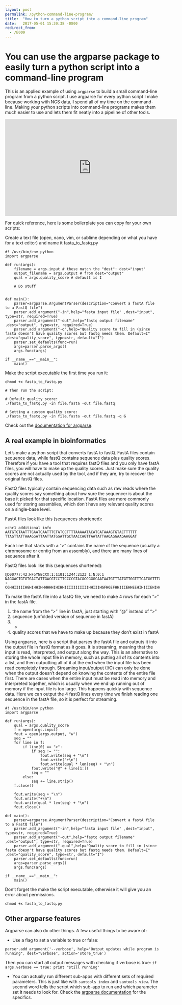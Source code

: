 ```yaml
---
layout: post
permalink: /python-command-line-program/
title:  "How to turn a python script into a command-line program"
date:   2017-05-01 15:30:38 -0800
redirect_from:
  - /E009
---
```


# You can use the argparse package to easily turn a python script into a command-line program

This is an applied example of using `argparse` to build a small command-line program from a python script. I use argparse for every python script I make because working with NGS data, I spend all of my time on the command-line. Making your python scripts into command-line programs makes them much easier to use and lets them fit neatly into a pipeline of other tools.

<iframe width="560" height="315" src="https://www.youtube.com/embed/zi-FIG3efag" frameborder="0" allow="accelerometer; autoplay; clipboard-write; encrypted-media; gyroscope; picture-in-picture" allowfullscreen></iframe>

For quick reference, here is some boilerplate you can copy for your own scripts:

Create a text file (open, nano, vim, or sublime depending on what you have for a text editor) and name it fasta_to_fastq.py
```
#! /usr/bin/env python
import argparse

def run(args):
	filename = args.input # these match the "dest": dest="input"
	output_filename = args.output # from dest="output"
	qual = args.quality_score # default is I

	# Do stuff


def main():
	parser=argparse.ArgumentParser(description="Convert a fastA file to a FastQ file")
	parser.add_argument("-in",help="fasta input file" ,dest="input", type=str, required=True)
	parser.add_argument("-out",help="fastq output filename" ,dest="output", type=str, required=True)
	parser.add_argument("-q",help="Quality score to fill in (since fasta doesn't have quality scores but fastq needs them. Default=I" ,dest="quality_score", type=str, default="I")
	parser.set_defaults(func=run)
	args=parser.parse_args()
	args.func(args)

if __name__=="__main__":
	main()
```
Make the script executable the first time you run it:
```
chmod +x fasta_to_fastq.py

# Then run the script:

# Default quality score:
./fasta_to_fastq.py -in file.fasta -out file.fastq

# Setting a custom quality score:
./fasta_to_fastq.py -in file.fasta -out file.fastq -q G
```

Check out the [documentation for argparse](https://docs.python.org/3/library/argparse.html).

## A real example in bioinformatics

Let’s make a python script that converts fastA to fastQ.
FastA files contain sequence data, while fastQ contains sequence data plus quality scores. Therefore if you have a tool that requires fastQ files and you only have fastA files, you will have to make up the quality scores. Just make sure the quality scores are not actually used by the tool, and if they are, try to recover the original fastQ files.

FastQ files typically contain sequencing data such as raw reads where the quality scores say something about how sure the sequencer is about the base it picked for that specific location. FastA files are more commonly used for storing assemblies, which don’t have any relevant quality scores on a single-base level.

FastA files look like this (sequences shortened):
```
>chr1 additional info
AATGTGTAATTTGAATCAATTTCTATCCTTTTAAAAATACATCATAAAGTGTACTTTTTT
TTAGTTATTAAAGGATTAATTATGGATTGCTAACCAGTTAATATTAAGAGGAAGAAGGAT
```
Each line that starts with a “>” contains the name of the sequence (usually a chromosome or contig from an assembly), and there are many lines of sequence after it.

FastQ files look like this (sequences shortened):
```
@D00777:42:HF5YNBCXX:1:1101:1244:2123 1:N:0:1
NAGGACTGTGTGACTATTGACGTCCTTCCCCGTACGCCGGGCAATAATGTTTATGTTGGTTTCATGGTTTG
+
CGHHIIIIIHGHIHHIHHHHHHIHIHHIIIIIIIIIIIHHIIIHGFHGEFHHIIIEHHEEHIHIIIEHIHH
```
To make the fastA file into a fastQ file, we need to make 4 rows for each “>” in the fastA file.

1. the name from the “>” line in fastA, just starting with “@” instead of “>”
2. sequence (unfolded version of sequence in fastA)
3. +
4. quality scores that we have to make up because they don’t exist in fastA

Using argparse, here is a script that parses the fastA file and outputs it into the output file in fastQ format as it goes. It is streaming, meaning that the input is read, interpreted, and output along the way. This is an alternative to storing the whole input file in memory, such as putting all of its contents into a list, and then outputting all of it at the end when the input file has been read completely through. Streaming input/output (I/O) can only be done when the output doesn’t depend on knowing the contents of the entire file first. There are cases when the entire input must be read into memory and interpreted together, which is usually when we end up running out of memory if the input file is too large. This happens quickly with sequence data. Here we can output the 4 fastQ lines every time we finish reading one sequence in the fastA file, so it is perfect for streaming.

```
#! /usr/bin/env python
import argparse

def run(args):
	qual = args.quality_score
	f = open(args.input)
	fout = open(args.output, "w")
	seq = ""
	for line in f:
		if line[0] == ">":
			if seq != "":
				fout.write(seq + "\n")
				fout.write("+\n")
				fout.write(qual * len(seq) + "\n")
			fout.write("@" + line[1:])
			seq = ""
		else:
			seq += line.strip()
	f.close()

	fout.write(seq + "\n")
	fout.write("+\n")
	fout.write(qual * len(seq) + "\n")
	fout.close()

def main():
	parser=argparse.ArgumentParser(description="Convert a fastA file to a FastQ file")
	parser.add_argument("-in",help="fasta input file" ,dest="input", type=str, required=True)
	parser.add_argument("-out",help="fastq output filename" ,dest="output", type=str, required=True)
	parser.add_argument("-qual",help="Quality score to fill in (since fasta doesn't have quality scores but fastq needs them. Default=I" ,dest="quality_score", type=str, default="I")
	parser.set_defaults(func=run)
	args=parser.parse_args()
	args.func(args)

if __name__=="__main__":
	main()

```
Don’t forget the make the script executable, otherwise it will give you an error about permissions.
```
chmod +x fasta_to_fastq.py
```
## Other argparse features

Argparse can also do other things. A few useful things to be aware of:

* Use a flag to set a variable to true or false:
```
parser.add_argument('--verbose', help="Output updates while program is running", dest="verbose", action='store_true')
```
Then you can start all output messages with checking if verbose is true:
```if args.verbose == true: print "still running"```
* You can actually run different sub-apps with different sets of required parameters.
This is just like with `samtools index` and `samtools view`. The second word tells the script which sub-app to run and which parameter set it needs to look for. Check the [argparse documentation](https://docs.python.org/3/library/argparse.html) for the specifics.
